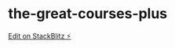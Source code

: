 # the-great-courses-plus

[Edit on StackBlitz ⚡️](https://stackblitz.com/edit/the-great-courses-plus)